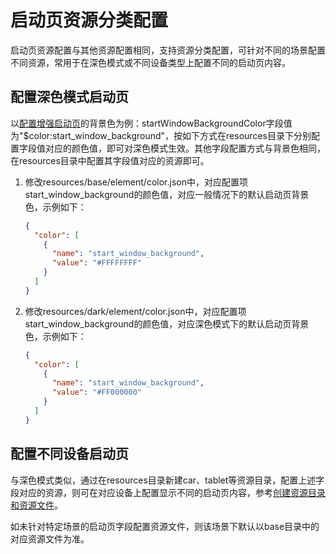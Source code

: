 # 启动页资源分类配置

启动页资源配置与其他资源配置相同，支持资源分类配置，可针对不同的场景配置不同资源，常用于在深色模式或不同设备类型上配置不同的启动页内容。

## 配置深色模式启动页

以[配置增强启动页](launch-page-config.md#配置增强启动页)的背景色为例：startWindowBackgroundColor字段值为"$color:start_window_background"，按如下方式在resources目录下分别配置字段值对应的颜色值，即可对深色模式生效。其他字段配置方式与背景色相同，在resources目录中配置其字段值对应的资源即可。

1. 修改resources/base/element/color.json中，对应配置项start_window_background的颜色值，对应一般情况下的默认启动页背景色，示例如下：

   ```json
   {
     "color": [
       {
         "name": "start_window_background",
         "value": "#FFFFFFFF"
       }
     ]
   }
   ```

2. 修改resources/dark/element/color.json中，对应配置项start_window_background的颜色值，对应深色模式下的默认启动页背景色，示例如下：

   ```json
   {
     "color": [
       {
         "name": "start_window_background",
         "value": "#FF000000"
       }
     ]
   }
   ```

## 配置不同设备启动页

与深色模式类似，通过在resources目录新建car、tablet等资源目录，配置上述字段对应的资源，则可在对应设备上配置显示不同的启动页内容，参考[创建资源目录和资源文件](../quick-start/resource-categories-and-access.md#创建资源目录和资源文件)。

如未针对特定场景的启动页字段配置资源文件，则该场景下默认以base目录中的对应资源文件为准。
